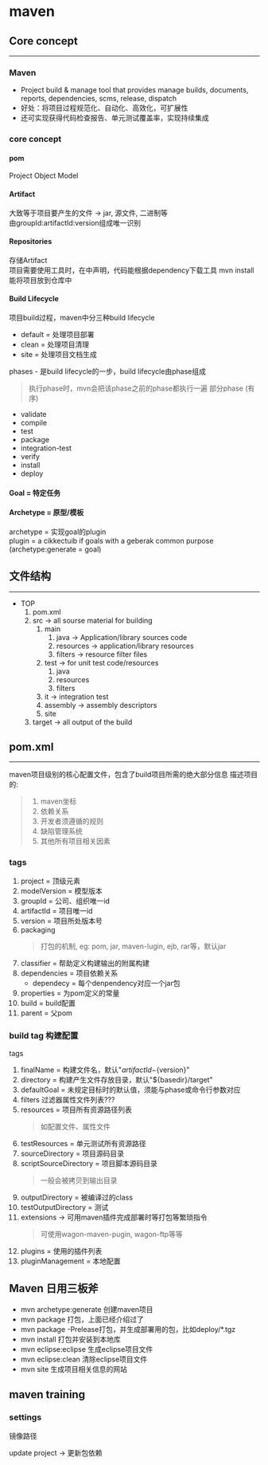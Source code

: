 # maven

## Core concept

-------------------

### Maven

* Project build & manage tool that provides manage builds, documents, reports, dependencies, scms, release, dispatch
* 好处：将项目过程规范化、自动化、高效化，可扩展性
* 还可实现获得代码检查报告、单元测试覆盖率，实现持续集成

### core concept

#### pom

Project Object Model

#### Artifact

大致等于项目要产生的文件 -> jar, 源文件, 二进制等  
由groupId:artifactId:version组成唯一识别  

#### Repositories

存储Artifact  
项目需要使用工具时，在中声明，代码能根据dependency下载工具
mvn install能将项目放到仓库中

#### Build Lifecycle

项目build过程，maven中分三种build lifecycle

* default = 处理项目部署
* clean = 处理项目清理
* site = 处理项目文档生成

phases - 是build lifecycle的一步，build lifecycle由phase组成  
> 执行phase时，mvn会把该phase之前的phase都执行一遍
部分phase (有序)

* validate
* compile
* test
* package
* integration-test
* verify
* install
* deploy

#### Goal = 特定任务

#### Archetype = 原型/模板

archetype = 实现goal的plugin  
plugin = a cikkectuib if goals with a geberak common purpose
(archetype:generate = goal)

## 文件结构

-------------------

* TOP
   1. pom.xml
   2. src -> all sourse material for building
      1. main
         1. java -> Application/library sources code
         2. resources -> application/library resources
         3. filters -> resource filter files
      2. test -> for unit test code/resources
         1. java
         2. resources
         3. filters
      3. it -> integration test
      4. assembly -> assembly descriptors
      5. site
   3. target -> all output of the build

## pom.xml

-------------------

maven项目级别的核心配置文件，包含了build项目所需的绝大部分信息
描述项目的:

> 1. maven坐标
> 2. 依赖关系
> 3. 开发者须遵循的规则
> 4. 缺陷管理系统
> 5. 其他所有项目相关因素

### tags

1. project = 顶级元素
2. modelVersion = 模型版本
3. groupId = 公司、组织唯一id
4. artifactId = 项目唯一id
5. version = 项目所处版本号
6. packaging
   > 打包的机制, eg: pom, jar, maven-lugin, ejb, rar等，默认jar
7. classifier = 帮助定义构建输出的附属构建
8. dependencies = 项目依赖关系
   * dependecy = 每个denpendency对应一个jar包
9. properties = 为pom定义的常量
10. build = build配置
11. parent = 父pom

### build tag 构建配置

tags

1. finalName = 构建文件名，默认"${artifactId}-${version}"
2. directory = 构建产生文件存放目录，默认"${basedir}/target"
3. defaultGoal = 未规定目标时的默认值，须能与phase或命令行参数对应
4. filters 过滤器属性文件列表???
5. resources = 项目所有资源路径列表
    > 如配置文件、属性文件
6. testResources = 单元测试所有资源路径
7. sourceDirectory = 项目源码目录
8. scriptSourceDirectory = 项目脚本源码目录
    > 一般会被拷贝到输出目录
9. outputDirectory = 被编译过的class
10. testOutputDirectory = 测试
11. extensions -> 可用maven插件完成部署时等打包等繁琐指令
    > 可使用wagon-maven-pugin, wagon-ftp等等
12. plugins = 使用的插件列表
13. pluginManagement = 本地配置

## Maven 日用三板斧

* mvn archetype:generate 创建maven项目
* mvn package 打包，上面已经介绍过了
* mvn package -Prelease打包，并生成部署用的包，比如deploy/*.tgz
* mvn install 打包并安装到本地库
* mvn eclipse:eclipse 生成eclipse项目文件
* mvn eclipse:clean 清除eclipse项目文件
* mvn site 生成项目相关信息的网站


## maven training

### settings
镜像路径

update project -> 更新包依赖